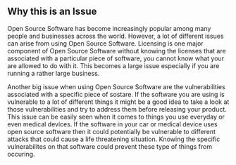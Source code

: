 ## Why this is an Issue

Open Source Software has become increasingly popular among many people and businesses across the world. However, a lot of different issues can arise from using Open Source Software. Licensing is one major component of Open Source Software without knowing the licenses that are associated with a particular piece of software, you cannot know what your are allowed to do with it. This becomes a large issue especially if you are running a rather large business. 

Another big issue when using Open Source Software are the vulnerabilities associated with a specific piece of sostare. If the software you are using is vulnerable to a lot of different things it might be a good idea to take a look at those vulnerabilities and try to address them before releasing your product. This issue can be easily seen when it comes to things you use everyday or even medical devices. If the software in your car or medical device uses open source software then it could potentially be vulnerable to different attacks that could cause a life threatening situation. Knowing the specific vulnerabilites on that software could prevent these type of things from occuring. 
